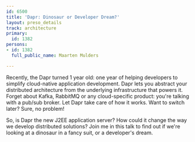 ```yaml
---
id: 6500
title: 'Dapr: Dinosaur or Developer Dream?'
layout: preso_details
track: architecture
primary:
  id: 1382
persons:
- id: 1382
  full_public_name: Maarten Mulders

---
```

Recently, the Dapr turned 1 year old: one year of helping developers to simplify cloud-native application development. Dapr lets you abstract your distributed architecture from the underlying infrastructure that powers it. Forget about Kafka, RabbitMQ or any cloud-specific product: you're talking with a pub/sub broker. Let Dapr take care of how it works. Want to switch later? Sure, no problem!

So, is Dapr the new J2EE application server? How could it change the way we develop distributed solutions? Join me in this talk to find out if we're looking at a dinosaur in a fancy suit, or a developer's dream.